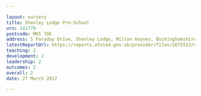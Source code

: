 ```yaml
---

layout: nursery
title: Shenley Lodge Pre-School
urn: 141779
postcode: MK5 7DE
address: 5 Faraday Drive, Shenley Lodge, Milton Keynes, Buckinghamshire, MK5 7DE
latestReportUrl: https://reports.ofsted.gov.uk/provider/files/2675513/urn/141779.pdf
teaching: 2
development: 2
leadership: 2
outcomes: 2
overall: 2
date: 27 March 2017

---
```

